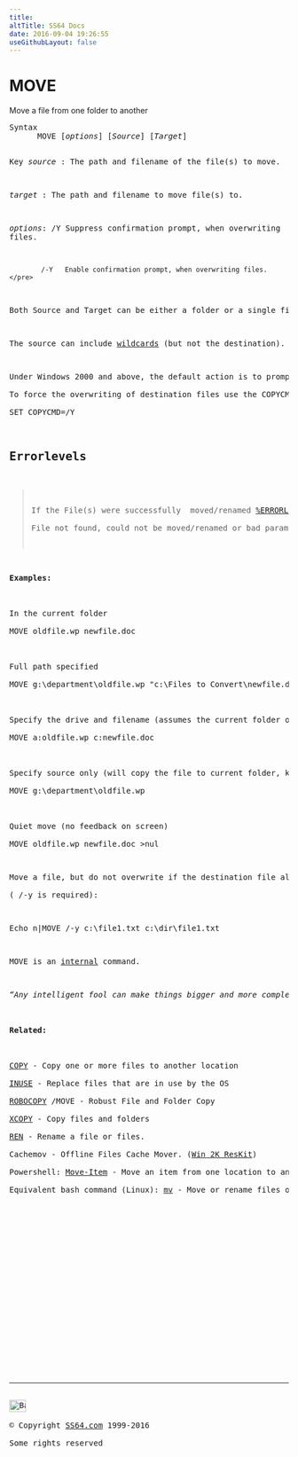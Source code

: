 ```yaml
---
title:
altTitle: SS64 Docs
date: 2016-09-04 19:26:55
useGithubLayout: false
---
```

<!-- #BeginLibraryItem "/Library/head_nt.lbi" --><!-- #EndLibraryItem --><h1>MOVE</h1> 
<p>Move a file from one folder to another
</p><pre>Syntax
      MOVE [<i>options</i>] [<i>Source</i>] [<i>Target</i>]

Key
   <i>source</i> : The path and filename of the file(s) to move.

   <i>target</i> : The path and filename to move file(s) to.

   <i>options</i>:
            /Y    Suppress confirmation prompt, when overwriting files.

            /-Y   Enable confirmation prompt, when overwriting files.</pre>
<p>Both Source and Target can be either a folder or a single file.</p>
<p>The source can include <a href="syntax-wildcards.html">wildcards</a> (but not the destination). </p>
<p>Under Windows 2000 and above, the default action is to prompt on overwrite unless the command is being executed from within a batch script. <br>
To force the overwriting of destination files use the COPYCMD environment variable:<br>
<span class="code">SET COPYCMD=/Y</span></p>
<h2>Errorlevels</h2>
<blockquote>
<p>If the File(s) were successfully  moved/renamed <a href="errorlevel.html">%ERRORLEVEL%</a> = 0<br>
File not found, could not be moved/renamed or bad parameters = 1</p>
</blockquote>
<p><b>Examples:</b><br>
<br>
In the current folder<br>
<span class="code">MOVE oldfile.wp newfile.doc</span><br>
<br>
Full path specified<br>
<span class="code">MOVE g:\department\oldfile.wp "c:\Files to Convert\newfile.doc"</span><br>
<br>
Specify the drive and filename (assumes the current folder on both drives is correct)<br>
<span class="code">MOVE a:oldfile.wp c:newfile.doc</span><br>
<br>
Specify source only (will copy the file to current folder, keeping the same filename)<br>
<span class="code">MOVE g:\department\oldfile.wp</span> <br>
<br>
Quiet move (no feedback on screen)<br>
<span class="code">MOVE oldfile.wp newfile.doc &gt;nul</span></p>
<p>Move a file, but do not overwrite if the destination file already exists, this technique only works for a single file, no wildcards<br>
(<span class="code"> /-y</span> is required):</p>
<p class="code">Echo n|MOVE /-y c:\file1.txt c:\dir\file1.txt</p>
<p>MOVE is an <a href="syntax-internal.html">internal</a> command.</p>
<p><i class="quote">“Any intelligent fool can make things bigger and more complex... It takes a touch of genius - and a lot of courage to move in the opposite direction” - Albert Einstein </i><br>
<br>
<b>Related:</b><br>
<br>
<a href="copy.html">COPY</a> - Copy one or more files to another location<br>
<a href="inuse.html">INUSE</a> - Replace files that are in use by the OS<br>
<a href="robocopy.html">ROBOCOPY</a> /MOVE - Robust File and Folder Copy <br>
<a href="xcopy.html">XCOPY</a> - Copy files and folders<br>
<a href="ren.html">REN</a> - Rename a file or files. <br>
Cachemov - Offline Files Cache Mover. (<a href="../links/windows.html#kits">Win 2K ResKit</a>) <br>
Powershell: <a href="../ps/move-item.html">Move-Item</a> - Move an item from one location to another (move/mv/mi) <br>
Equivalent bash command (Linux): <a href="../bash/mv.html">mv</a> - Move or rename files or directories</p><!-- #BeginLibraryItem "/Library/foot_nt.lbi" --><p>
<!-- windows300 -->
<ins class="adsbygoogle" style="display:inline-block;width:300px;height:250px" data-ad-client="ca-pub-6140977852749469" data-ad-slot="7649547908"></ins>
<script>
(adsbygoogle = window.adsbygoogle || []).push({});
</script></p>
<hr>
<div id="bl" class="footer"><a href="move.html#"><img src="../images/top.png" width="30" height="22" alt="Back to the Top"></a></div>
<div id="br" class="footer, tagline">© Copyright <a href="../index.html">SS64.com</a> 1999-2016<br>
Some rights reserved</div><!-- #EndLibraryItem -->

